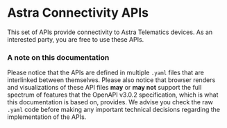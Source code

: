 # Astra Connectivity APIs
This set of APIs provide connectivity to Astra Telematics devices. As an interested party, you are free to use these APIs.

### A note on this documentation

Please notice that the APIs are defined in multiple `.yaml` files that are interlinked between themselves. Please also notice that browser renders and visualizations of these API files **may** or **may not** support the full spectrum of features that the OpenAPI v3.0.2 specification, which is what this documentation is based on, provides. We advise you check the raw `.yaml` code before making any important technical decisions regarding the implementation of the APIs.
